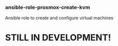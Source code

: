 ### ansible-role-proxmox-create-kvm
 Ansible role to create and configure virtual machines


# STILL IN DEVELOPMENT!